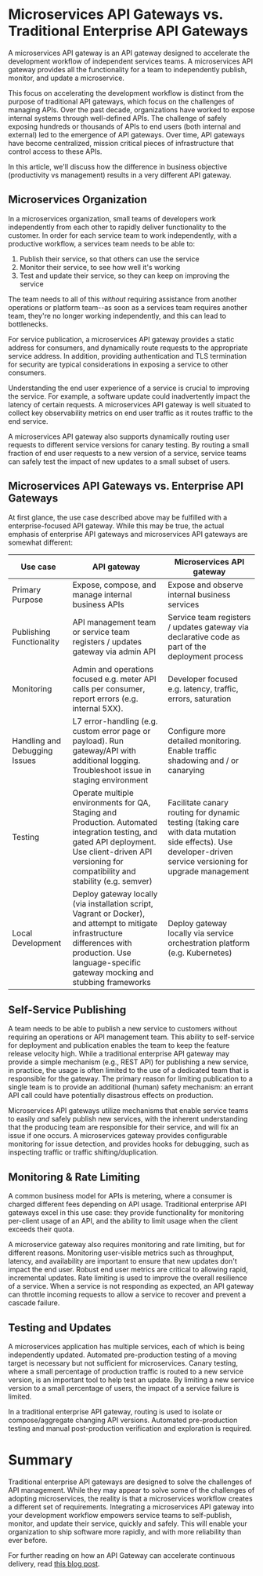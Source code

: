 # Microservices API Gateways vs. Traditional Enterprise API Gateways

A microservices API gateway is an API gateway designed to accelerate the development workflow of independent services teams. A microservices API gateway provides all the functionality for a team to independently publish, monitor, and update a microservice.

This focus on accelerating the development workflow is distinct from the purpose of traditional API gateways, which focus on the challenges of managing APIs. Over the past decade, organizations have worked to expose internal systems through well-defined APIs. The challenge of safely exposing hundreds or thousands of APIs to end users (both internal and external) led to the emergence of API gateways. Over time, API gateways have become centralized, mission critical pieces of infrastructure that control access to these APIs.

In this article, we'll discuss how the difference in business objective (productivity vs management) results in a very different API gateway.

## Microservices Organization

In a microservices organization, small teams of developers work independently from each other to rapidly deliver functionality to the customer. In order for each service team to work independently, with a productive workflow, a services team needs to be able to:

1. Publish their service, so that others can use the service
2. Monitor their service, to see how well it's working
3. Test and update their service, so they can keep on improving the service

The team needs to all of this *without* requiring assistance from another operations or platform team--as soon as a services team requires another team, they're no longer working independently, and this can lead to bottlenecks.

For service publication, a microservices API gateway provides a static address for consumers, and dynamically route requests to the appropriate service address. In addition, providing authentication and TLS termination for security are typical considerations in exposing a service to other consumers.

Understanding the end user experience of a service is crucial to improving the service. For example, a software update could inadvertently impact the latency of certain requests. A microservices API gateway is well situated to collect key observability metrics on end user traffic as it routes traffic to the end service.

A microservices API gateway also supports dynamically routing user requests to different service versions for canary testing. By routing a small fraction of end user requests to a new version of a service, service teams can safely test the impact of new updates to a small subset of users.

## Microservices API Gateways vs. Enterprise API Gateways

At first glance, the use case described above may be fulfilled with a enterprise-focused API gateway. While this may be true, the actual emphasis of enterprise API gateways and microservices API gateways are somewhat different:

| Use case      | API gateway       | Microservices API gateway                |
|---------------|-------------------|------------------------------|
| Primary Purpose  | Expose, compose, and manage internal business APIs | Expose and observe internal business services |
| Publishing Functionality | API management team or service team registers / updates gateway via admin API | Service team registers / updates gateway via declarative code as part of the deployment process |
| Monitoring | Admin and operations focused e.g. meter API calls per consumer, report errors (e.g. internal 5XX). | Developer focused e.g. latency, traffic, errors, saturation |
| Handling and Debugging Issues | L7 error-handling (e.g. custom error page or payload). Run gateway/API with additional logging. Troubleshoot issue in staging environment | Configure more detailed monitoring. Enable traffic shadowing and / or canarying |
| Testing | Operate multiple environments for QA, Staging and Production. Automated integration testing, and gated API deployment. Use client-driven API versioning for compatibility and stability (e.g. semver) | Facilitate canary routing for dynamic testing (taking care with data mutation side effects). Use developer-driven service versioning for upgrade management |
| Local Development | Deploy gateway locally (via installation script, Vagrant or Docker), and attempt to mitigate infrastructure differences with production. Use language-specific gateway mocking and stubbing frameworks | Deploy gateway locally via service orchestration platform (e.g. Kubernetes) |

## Self-Service Publishing

A team needs to be able to publish a new service to customers without requiring an operations or API management team. This ability to self-service for deployment and publication enables the team to keep the feature release velocity high. While a traditional enterprise API gateway may provide a simple mechanism (e.g., REST API) for publishing a new service, in practice, the usage is often limited to the use of a dedicated team that is responsible for the gateway. The primary reason for limiting publication to a single team is to provide an additional (human) safety mechanism: an errant API call could have potentially disastrous effects on production.

Microservices API gateways utilize mechanisms that enable service teams to easily *and* safely publish new services, with the inherent understanding that the producing team are responsible for their service, and will fix an issue if one occurs. A microservices gateway provides configurable monitoring for issue detection, and provides hooks for debugging, such as inspecting traffic or traffic shifting/duplication.

## Monitoring & Rate Limiting

A common business model for APIs is metering, where a consumer is charged different fees depending on API usage. Traditional enterprise API gateways excel in this use case: they provide functionality for monitoring per-client usage of an API, and the ability to limit usage when the client exceeds their quota.

A microservice gateway also requires monitoring and rate limiting, but for different reasons. Monitoring user-visible metrics such as throughput, latency, and availability are important to ensure that new updates don't impact the end user. Robust end user metrics are critical to allowing rapid, incremental updates. Rate limiting is used to improve the overall resilience of a service. When a service is not responding as expected, an API gateway can throttle incoming requests to allow a service to recover and prevent a cascade failure.

## Testing and Updates

A microservices application has multiple services, each of which is being independently updated. Automated pre-production testing of a moving target is necessary but not sufficient for microservices. Canary testing, where a small percentage of production traffic is routed to a new service version, is an important tool to help test an update. By limiting a new service version to a small percentage of users, the impact of a service failure is limited.

In a traditional enterprise API gateway, routing is used to isolate or compose/aggregate changing API versions. Automated pre-production testing and manual post-production verification and exploration is required.

# Summary

Traditional enterprise API gateways are designed to solve the challenges of API management. While they may appear to solve some of the challenges of adopting microservices, the reality is that a microservices workflow creates a different set of requirements. Integrating a microservices API gateway into your development workflow empowers service teams to self-publish, monitor, and update their service, quickly and safely. This will enable your organization to ship software more rapidly, and with more reliability than ever before.

For further reading on how an API Gateway can accelerate continuous delivery, read [this blog post](https://blog.getambassador.io/continuous-delivery-how-can-an-api-gateway-help-or-hinder-1ff15224ec4d).
